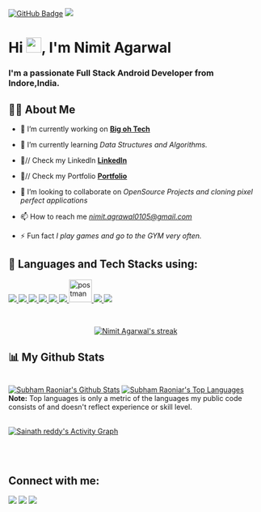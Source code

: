 <a href="https://github.com/NimitA123?tab=followers"><img src="https://img.shields.io/github/followers/NimitA123?label=Followers&style=social" alt="GitHub Badge"></a>
<a href="https://github.com/NimitA123/github-profile-views-counter">
    <img src="https://komarev.com/ghpvc/?username=NimitA123">
</a>

<h1 align="left">Hi <img src="https://raw.githubusercontent.com/MartinHeinz/MartinHeinz/master/wave.gif" width="30px">, I'm Nimit Agarwal</h1>
<h3 align="left">I'm a passionate Full Stack Android Developer from Indore,India.</h3>


## 🙋‍♂️ About Me

- 🔭 I’m currently working on **[Big oh Tech ](https://www.bigohtech.com/)**

- 🌱 I’m currently learning *Data Structures and Algorithms.*
- 🔭// Check my Linkedln **[Linkedln](https://www.linkedin.com/in/nimit-agrawal-341712201/)**
- 🔭// Check my Portfolio **[Portfolio](https://nimitagrawal.dorik.io/)**

- 👯 I’m looking to collaborate on *OpenSource Projects and cloning pixel perfect applications*

- 📫 How to reach me *nimit.agrawal0105@gmail.com*

- ⚡ Fun fact *I play games and go to the GYM very often.*

## 🚀 Languages and Tech Stacks using:

<p align="left"> 
    <a href="https://www.java.com" target="_blank"> <img src="https://img.icons8.com/color/48/000000/java-coffee-cup-logo.png"/> </a>
    <a href="https://kotlinlang.org/" target="_blank"> <img src="https://img.icons8.com/color/48/000000/kotlin.png"/> </a>
    <a href="https://www.android.com/intl/en_in/" target="_blank"> <img src="https://img.icons8.com/fluent/48/000000/android-os.png"/> </a> 
    <a href="https://flutter.dev/" target="_blank"> <img src="https://img.icons8.com/fluent/48/000000/flutter.png"/> </a> 
    <a  href="https://www.mysql.com/" target="_blank"> <img src="https://img.icons8.com/fluent/50/000000/mysql-logo.png"/> </a>
    <a href="https://firebase.google.com/" target="_blank"> <img src="https://img.icons8.com/color/48/000000/firebase.png"/> </a> 
    <a href="https://postman.com" target="_blank"> <img src="https://www.vectorlogo.zone/logos/getpostman/getpostman-icon.svg" alt="postman" width="45" height="45"/> </a>   
    <a href="https://git-scm.com/" target="_blank"> <img src="https://img.icons8.com/color/48/000000/git.png"/> </a> 
     <a href="https://www.adobe.com/in/products/xd.html" target="_blank"><img src="https://img.icons8.com/color/48/000000/adobe-xd--v1.png"/> </a> 
   
</p>

<!-- [![React Badge](https://img.shields.io/badge/-React-61DBFB?style=for-the-badge&labelColor=black&logo=react&logoColor=61DBFB)](#)  [![Javascript Badge](https://img.shields.io/badge/-Javascript-F0DB4F?style=for-the-badge&labelColor=black&logo=javascript&logoColor=F0DB4F)](#) [![Typescript Badge](https://img.shields.io/badge/-Typescript-007acc?style=for-the-badge&labelColor=black&logo=typescript&logoColor=007acc)](#) [![Nodejs Badge](https://img.shields.io/badge/-Nodejs-3C873A?style=for-the-badge&labelColor=black&logo=node.js&logoColor=3C873A)](#) [![GraphQL Badge](https://img.shields.io/badge/-GraphQl-e535ab?style=for-the-badge&labelColor=black&logo=node.js&logoColor=e535ab)](#) -->
<br/>

<p align="center">
    <a href="https://github.com/NimitA123/github-readme-streak-stats">
        <img title="🔥 Get streak stats for your profile at git.io/streak-stats" alt="Nimit Agarwal's streak" src="https://github-readme-streak-stats.herokuapp.com/?user=NimitA123&theme=black-ice&hide_border=true&stroke=0000&background=060A0CD0"/>
    </a>
</p>

## 📊 My Github Stats

  <br/>
    <a href="https://github.com/NimitA123/github-readme-stats"><img alt="Subham Raoniar's Github Stats" src="https://github-readme-stats.vercel.app/api?username=NimitA123&show_icons=true&count_private=true&theme=react&hide_border=true&bg_color=0D1117" /></a>
  <a href="https://github.com/NimitA123/github-readme-stats"><img alt="Subham Raoniar's Top Languages" src="https://github-readme-stats.vercel.app/api/top-langs/?username=NimitA123&langs_count=8&count_private=true&layout=compact&theme=react&hide_border=true&bg_color=0D1117" /></a>
  <br/>
  <b>Note:</b> Top languages is only a metric of the languages my public code consists of and doesn't reflect experience or skill level.


<br/>
<br/>

<a href="https://github.com/NimitA123/github-readme-activity-graph"><img alt="Sainath reddy's  Activity Graph" src="https://activity-graph.herokuapp.com/graph?username=NimitA123&bg_color=0D1117&color=5BCDEC&line=5BCDEC&point=FFFFFF&hide_border=true" /></a>

<br/>
<br/>

## Connect with me:
<p align="left">

<a href = "https://www.linkedin.com/in/nimit-agrawal-341712201/"><img src="https://img.icons8.com/fluent/48/000000/linkedin.png"/></a>
<a href = "https://twitter.com/@NimitAgrawal8"><img src="https://img.icons8.com/fluent/48/000000/twitter.png"/></a>
<a href = "https://stackoverflow.com/users/17068771/nimit-agrawal?tab=profile"><img src="https://img.icons8.com/color/48/000000/stackoverflow.png"/></a>

</p>
